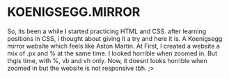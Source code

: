# KOENIGSEGG.MIRROR
So, its been a while I started practicing HTML and CSS. after learning positions in CSS, i thought about giving it a try and here it is. A Koenigsegg mirror website which feels like Aston Martin. At First, I created a website a mix of .px and % at the same time. I looked horrible when zoomed in. But thgis time, with %, vb and vh only. Now, it doesnt looks horrible when zoomed in but the website is not responsive tbh. ;>
